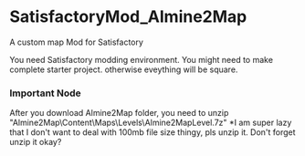 # SatisfactoryMod_Almine2Map
A custom map Mod for Satisfactory

You need Satisfactory modding environment.
You might need to make complete starter project. otherwise eveything will be square.

### Important Node
After you download Almine2Map folder, you need to unzip
"Almine2Map\Content\Maps\Levels\Almine2MapLevel.7z"
 *I am super lazy that I don't want to deal with 100mb file size thingy, pls unzip it.
  Don't forget unzip it okay?
  
